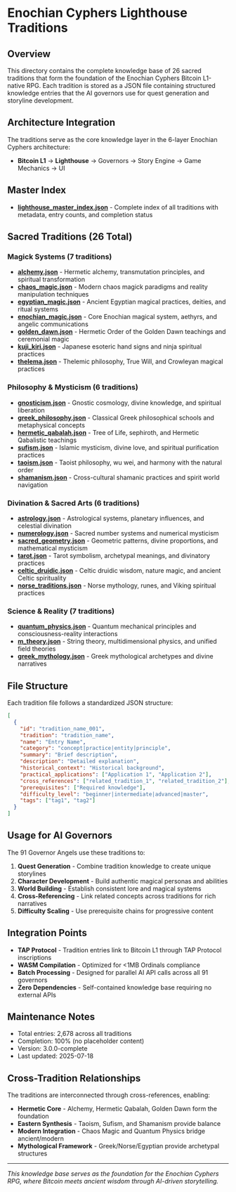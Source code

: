 # Enochian Cyphers Lighthouse Traditions

## Overview

This directory contains the complete knowledge base of 26 sacred traditions that form the foundation of the Enochian Cyphers Bitcoin L1-native RPG. Each tradition is stored as a JSON file containing structured knowledge entries that the AI governors use for quest generation and storyline development.

## Architecture Integration

The traditions serve as the core knowledge layer in the 6-layer Enochian Cyphers architecture:
- **Bitcoin L1** → **Lighthouse** → Governors → Story Engine → Game Mechanics → UI

## Master Index

- **[lighthouse_master_index.json](./lighthouse_master_index.json)** - Complete index of all traditions with metadata, entry counts, and completion status

## Sacred Traditions (26 Total)

### Magick Systems (7 traditions)
- **[alchemy.json](./alchemy.json)** - Hermetic alchemy, transmutation principles, and spiritual transformation
- **[chaos_magic.json](./chaos_magic.json)** - Modern chaos magick paradigms and reality manipulation techniques
- **[egyptian_magic.json](./egyptian_magic.json)** - Ancient Egyptian magical practices, deities, and ritual systems
- **[enochian_magic.json](./enochian_magic.json)** - Core Enochian magical system, aethyrs, and angelic communications
- **[golden_dawn.json](./golden_dawn.json)** - Hermetic Order of the Golden Dawn teachings and ceremonial magic
- **[kuji_kiri.json](./kuji_kiri.json)** - Japanese esoteric hand signs and ninja spiritual practices
- **[thelema.json](./thelema.json)** - Thelemic philosophy, True Will, and Crowleyan magical practices

### Philosophy & Mysticism (6 traditions)
- **[gnosticism.json](./gnosticism.json)** - Gnostic cosmology, divine knowledge, and spiritual liberation
- **[greek_philosophy.json](./greek_philosophy.json)** - Classical Greek philosophical schools and metaphysical concepts
- **[hermetic_qabalah.json](./hermetic_qabalah.json)** - Tree of Life, sephiroth, and Hermetic Qabalistic teachings
- **[sufism.json](./sufism.json)** - Islamic mysticism, divine love, and spiritual purification practices
- **[taoism.json](./taoism.json)** - Taoist philosophy, wu wei, and harmony with the natural order
- **[shamanism.json](./shamanism.json)** - Cross-cultural shamanic practices and spirit world navigation

### Divination & Sacred Arts (6 traditions)
- **[astrology.json](./astrology.json)** - Astrological systems, planetary influences, and celestial divination
- **[numerology.json](./numerology.json)** - Sacred number systems and numerical mysticism
- **[sacred_geometry.json](./sacred_geometry.json)** - Geometric patterns, divine proportions, and mathematical mysticism
- **[tarot.json](./tarot.json)** - Tarot symbolism, archetypal meanings, and divinatory practices
- **[celtic_druidic.json](./celtic_druidic.json)** - Celtic druidic wisdom, nature magic, and ancient Celtic spirituality
- **[norse_traditions.json](./norse_traditions.json)** - Norse mythology, runes, and Viking spiritual practices

### Science & Reality (7 traditions)
- **[quantum_physics.json](./quantum_physics.json)** - Quantum mechanical principles and consciousness-reality interactions
- **[m_theory.json](./m_theory.json)** - String theory, multidimensional physics, and unified field theories
- **[greek_mythology.json](./greek_mythology.json)** - Greek mythological archetypes and divine narratives

## File Structure

Each tradition file follows a standardized JSON structure:

```json
[
  {
    "id": "tradition_name_001",
    "tradition": "tradition_name",
    "name": "Entry Name",
    "category": "concept|practice|entity|principle",
    "summary": "Brief description",
    "description": "Detailed explanation",
    "historical_context": "Historical background",
    "practical_applications": ["Application 1", "Application 2"],
    "cross_references": ["related_tradition_1", "related_tradition_2"],
    "prerequisites": ["Required knowledge"],
    "difficulty_level": "beginner|intermediate|advanced|master",
    "tags": ["tag1", "tag2"]
  }
]
```

## Usage for AI Governors

The 91 Governor Angels use these traditions to:

1. **Quest Generation** - Combine tradition knowledge to create unique storylines
2. **Character Development** - Build authentic magical personas and abilities
3. **World Building** - Establish consistent lore and magical systems
4. **Cross-Referencing** - Link related concepts across traditions for rich narratives
5. **Difficulty Scaling** - Use prerequisite chains for progressive content

## Integration Points

- **TAP Protocol** - Tradition entries link to Bitcoin L1 through TAP Protocol inscriptions
- **WASM Compilation** - Optimized for <1MB Ordinals compliance
- **Batch Processing** - Designed for parallel AI API calls across all 91 governors
- **Zero Dependencies** - Self-contained knowledge base requiring no external APIs

## Maintenance Notes

- Total entries: 2,678 across all traditions
- Completion: 100% (no placeholder content)
- Version: 3.0.0-complete
- Last updated: 2025-07-18

## Cross-Tradition Relationships

The traditions are interconnected through cross-references, enabling:
- **Hermetic Core** - Alchemy, Hermetic Qabalah, Golden Dawn form the foundation
- **Eastern Synthesis** - Taoism, Sufism, and Shamanism provide balance
- **Modern Integration** - Chaos Magic and Quantum Physics bridge ancient/modern
- **Mythological Framework** - Greek/Norse/Egyptian provide archetypal structures

---

*This knowledge base serves as the foundation for the Enochian Cyphers RPG, where Bitcoin meets ancient wisdom through AI-driven storytelling.*
